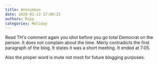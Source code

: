 ```yaml
---
title: Anonymous
date: 2020-02-13 17:06:21
authors: Ripp
categories: Holiday
---
```


 Read TH's comment again you  idiot before you go total Democrat on the person.  It does not complain about the time.  Merly contradicts the first paragraph of the blog.  It states it was a short meeting.  It ended at 7:05.
  
Also the proper word is mute not moot for future blogging purposes.